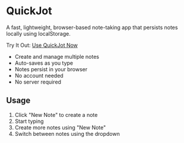 # QuickJot

A fast, lightweight, browser-based note-taking app that persists notes locally using localStorage.

Try It Out: [Use QuickJot Now](https://felipe-parodi.github.io/quickjot/) 

- Create and manage multiple notes
- Auto-saves as you type
- Notes persist in your browser
- No account needed
- No server required

## Usage
1. Click "New Note" to create a note
2. Start typing
3. Create more notes using "New Note"
4. Switch between notes using the dropdown
